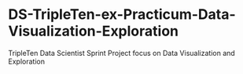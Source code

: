 # DS-TripleTen-ex-Practicum-Data-Visualization-Exploration
TripleTen Data Scientist Sprint Project focus on Data Visualization and Exploration
